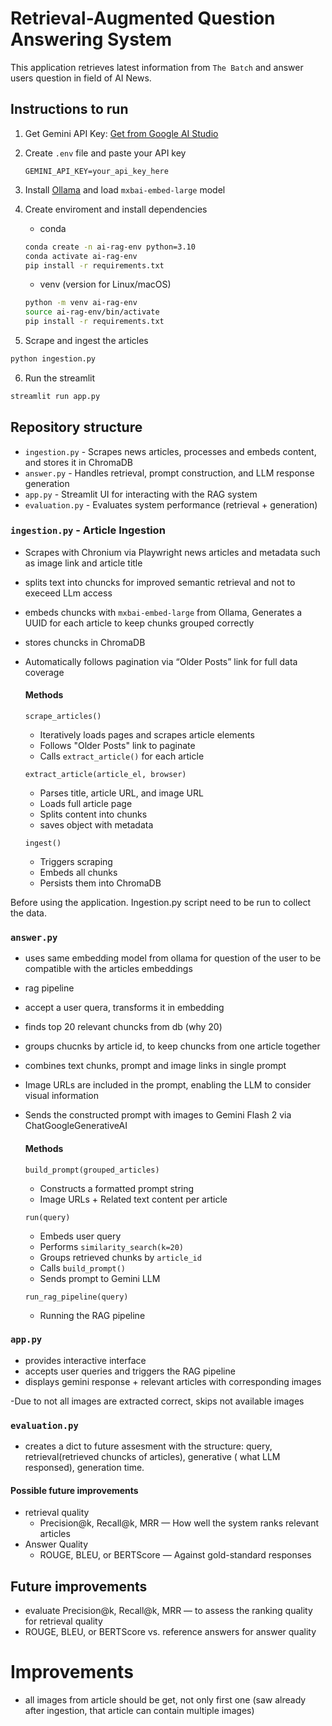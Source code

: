 # Retrieval-Augmented Question Answering System
This application retrieves latest information from `The Batch` and answer users question in field of AI News.

## Instructions to run
1. Get Gemini API Key:
   [Get from Google AI Studio](https://aistudio.google.com/apikey)

2. Create `.env` file and paste your API key
   ```env
   GEMINI_API_KEY=your_api_key_here
   ```
3. Install [Ollama](https://ollama.com/)  and load `mxbai-embed-large` model
4. Create enviroment and install dependencies
   - conda
    ```bash
   conda create -n ai-rag-env python=3.10
   conda activate ai-rag-env
   pip install -r requirements.txt
    ```
   - venv (version for Linux/macOS)
   ```bash
   python -m venv ai-rag-env
   source ai-rag-env/bin/activate
   pip install -r requirements.txt
   ```
5. Scrape and ingest the articles
```bash
python ingestion.py
```
6. Run the streamlit
```bash
streamlit run app.py
```

## Repository structure
- `ingestion.py` - Scrapes news articles, processes and embeds content, and stores it in ChromaDB
-  `answer.py` - Handles retrieval, prompt construction, and LLM response generation
-  `app.py` - Streamlit UI for interacting with the RAG system
-  `evaluation.py` - Evaluates system performance (retrieval + generation)


### `ingestion.py` - Article Ingestion
- Scrapes with Chronium via Playwright news articles and metadata such as image link and article title
- splits text into chuncks for improved semantic retrieval and not to execeed LLm access
- embeds chuncks with `mxbai-embed-large` from Ollama, Generates a UUID for each article to keep chunks grouped correctly
- stores chuncks in ChromaDB
- Automatically follows pagination via “Older Posts” link for full data coverage
  #### Methods
  `scrape_articles()`
  - Iteratively loads pages and scrapes article elements
  - Follows "Older Posts" link to paginate
  - Calls `extract_article()` for each article
    
  `extract_article(article_el, browser)`
  - Parses title, article URL, and image URL
  - Loads full article page
  - Splits content into chunks
  - saves object with metadata
 
  `ingest()`
  - Triggers scraping
  - Embeds all chunks
  - Persists them into ChromaDB




Before using the application. Ingestion.py script need to be run to collect the data.

### `answer.py`
- uses same embedding model from ollama for question of the user to be compatible with the articles embeddings
- rag pipeline
- accept a user quera, transforms it in embedding
- finds top 20 relevant chuncks from db (why 20)
- groups chucnks by article id, to keep chuncks from one article together
- combines text chunks, prompt and image links in single prompt
- Image URLs are included in the prompt, enabling the LLM to consider visual information
- Sends the constructed prompt with images to Gemini Flash 2 via ChatGoogleGenerativeAI
    #### Methods
  `build_prompt(grouped_articles)`
  - Constructs a formatted prompt string
  - Image URLs + Related text content per article
    
  `run(query)`
  - Embeds user query
  - Performs `similarity_search(k=20)`
  - Groups retrieved chunks by `article_id`
  - Calls `build_prompt()`
  - Sends prompt to Gemini LLM
 
  `run_rag_pipeline(query)`
  - Running the RAG pipeline

### `app.py`
  - provides interactive interface
  -   accepts user queries and triggers the RAG pipeline
  -   displays gemini response + relevant articles with corresponding images
       
  -Due to not all images are extracted correct, skips not available images
### `evaluation.py`
- creates a dict to future assesment with the structure: query, retrieval(retrieved chuncks of articles), generative ( what LLM responsed), generation time.
#### Possible future improvements
- retrieval quality
   - Precision@k, Recall@k, MRR — How well the system ranks relevant articles
- Answer Quality 
   - ROUGE, BLEU, or BERTScore — Against gold-standard responses






## Future improvements
- evaluate Precision@k, Recall@k, MRR — to assess the ranking quality for retrieval quality
- ROUGE, BLEU, or BERTScore vs. reference answers for answer quality

# Improvements
- all images from article should be get, not only first one (saw already after ingestion, that article can contain multiple images)
